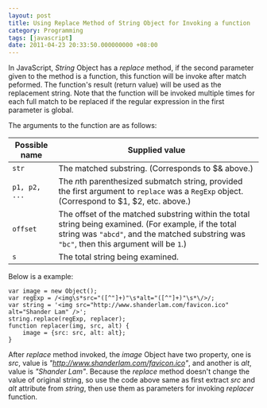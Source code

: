```yaml
---
layout: post
title: Using Replace Method of String Object for Invoking a function
category: Programming
tags: [javascript]
date: 2011-04-23 20:33:50.000000000 +08:00
---
```

In JavaScript, *String* Object has a *replace* method, if the second parameter
given to the method is a function, this function will be invoke after match
peformed.  The function's result (return value) will be used as the replacement
string.   Note that the function will be invoked multiple times for each full
match to be replaced if the regular expression in the first parameter is global.

The arguments to the function are as follows:

|Possible name|Supplied value|
|-------------|--------------|
|<code>str</code>|The matched substring.  (Corresponds to $&amp; above.)|
|<code>p1, p2, ...</code>|The <em>n</em>th parenthesized submatch string, provided the first argument to <code>replace</code> was a <code>RegExp</code> object.  (Correspond to $1, $2, etc. above.)|
|<code>offset</code>|The offset of the matched substring within the total string being examined.  (For example, if the total string was <code>&quot;abcd&quot;</code>, and the matched substring was <code>&quot;bc&quot;</code>, then this argument will be <code>1</code>.)|
|<code>s</code>|The total string being examined.|

Below is a example:

    var image = new Object();
    var regExp = /<img\s*src="([^"]+)"\s*alt="([^"]+)"\s*\/>/;
    var string = '<img src="http://www.shanderlam.com/favicon.ico" alt="Shander Lam" />';
    string.replace(regExp, replacer);
    function replacer(img, src, alt) {
        image = {src: src, alt: alt};
    }

After *replace* method invoked, the <var>image</var> Object have two property,
one is *src*, value is *"http://www.shanderlam.com/favicon.ico"*, and another is
*alt*, value is *"Shander Lam"*.  Because the *replace* method doesn't change the
value of original string, so use the code above same as first extract *src* and
*alt* attribute from <var>string</var>, then use them as parameters for invoking
*replacer* function.

